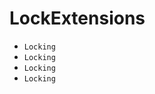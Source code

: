 # LockExtensions
- <code>Locking</code> 
- <code>Locking</code> 
- <code>Locking</code> 
- <code>Locking</code> 